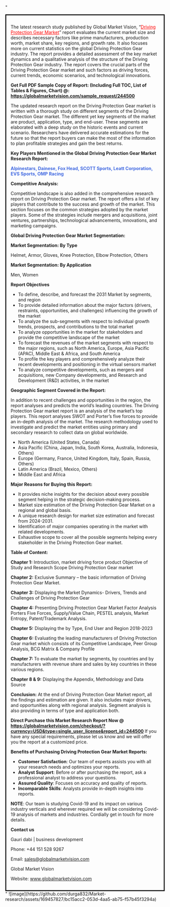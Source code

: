 "<div style='border: 3px solid black; padding: 1em;'>

The latest research study published by Global Market Vision, “<a style='color: #ff0000;' href='https://globalmarketvision.com/reports/global-driving-protection-gear-market/244500'>Driving Protection Gear Market</a>” report evaluates the current market size and describes necessary factors like prime manufacturers, production worth, market share, key regions, and growth rate. It also focuses more on current statistics on the global Driving Protection Gear industry. The report provides a detailed assessment of the key market dynamics and a qualitative analysis of the structure of the Driving Protection Gear industry. The report covers the crucial parts of the Driving Protection Gear market and such factors as driving forces, current trends, economic scenarios, and technological innovations.

<strong>Get Full PDF Sample Copy of Report: (Including Full TOC, List of Tables &amp; Figures, Chart) @</strong><strong>:</strong><strong> <a style='color: #ff0000;' href='https://globalmarketvision.com/sample_request/244500?utm_source=linkedinPulse&utm_medium=Durga&utm_campaign=Durga'><strong>https://globalmarketvision.com/sample_request/244500</strong></a></strong>

The updated research report on the Driving Protection Gear market is written with a thorough study on different segments of the Driving Protection Gear market. The different yet key segments of the market are product, application, type, and end-user. These segments are elaborated with a deep study on the historic events and current scenario. Researchers have delivered accurate estimations for the future so that the report buyers can make the most of the information to plan profitable strategies and gain the best returns.

<strong>Key Players Mentioned in the Global Driving Protection Gear Market Research Report:</strong>

<strong style='color: #4169e1;'>Alpinestars, Dainese, Fox Head, SCOTT Sports, Leatt Corporation, EVS Sports, OMP Racing</strong>

<strong>Competitive Analysis:</strong>

Competitive landscape is also added in the comprehensive research report on Driving Protection Gear market. The report offers a list of key players that contribute to the success and growth of the market. This section focuses on the common strategies adopted by the market players. Some of the strategies include mergers and acquisitions, joint ventures, partnerships, technological advancements, innovations, and marketing campaigns.

<strong>Global Driving Protection Gear Market Segmentation:</strong>

<strong>Market Segmentation: By Type</strong>

Helmet, Armor, Gloves, Knee Protection, Elbow Protection, Others

<strong>Market Segmentation: By Application</strong>

Men, Women

<strong>Report Objectives</strong>
<ul>
  <li>To define, describe, and forecast the 2031 Market by segments, and region</li>
  <li>To provide detailed information about the major factors (drivers, restraints, opportunities, and challenges) influencing the growth of the market</li>
  <li>To analyze the sub-segments with respect to individual growth trends, prospects, and contributions to the total market</li>
  <li>To analyze opportunities in the market for stakeholders and provide the competitive landscape of the market</li>
  <li>To forecast the revenues of the market segments with respect to the major regions, such as North America, Europe, Asia Pacific (APAC), Middle East &amp; Africa, and South America</li>
  <li>To profile the key players and comprehensively analyze their recent developments and positioning in the virtual sensors market</li>
  <li>To analyze competitive developments, such as mergers and acquisitions, new Company developments, and Research and Development (R&amp;D) activities, in the market</li>
</ul>
<strong>Geographic Segment Covered in the Report:</strong>

In addition to recent challenges and opportunities in the region, the report analyses and predicts the world’s leading countries. The Driving Protection Gear market report is an analysis of the market’s top players. This report analyses SWOT and Porter’s five forces to provide an in-depth analysis of the market. The research methodology used to investigate and predict the market entities using primary and secondary research to collect data on global worldwide.
<ul>
  <li>North America (United States, Canada)</li>
  <li>Asia Pacific (China, Japan, India, South Korea, Australia, Indonesia, Others)</li>
  <li>Europe (Germany, France, United Kingdom, Italy, Spain, Russia, Others)</li>
  <li>Latin America (Brazil, Mexico, Others)</li>
  <li>Middle East and Africa</li>
</ul>
<strong>Major Reasons for Buying this Report:</strong>
<ul>
  <li>It provides niche insights for the decision about every possible segment helping in the strategic decision-making process.</li>
  <li>Market size estimation of the Driving Protection Gear Market on a regional and global basis.</li>
  <li>A unique research design for market size estimation and forecast from 2024-2031.</li>
  <li>Identification of major companies operating in the market with related developments.</li>
  <li>Exhaustive scope to cover all the possible segments helping every stakeholder in the Driving Protection Gear market.</li>
</ul>
<strong>Table of Content:</strong>

<strong>Chapter 1:</strong> Introduction, market driving force product Objective of Study and Research Scope Driving Protection Gear market

<strong>Chapter 2:</strong> Exclusive Summary – the basic information of Driving Protection Gear Market.

<strong>Chapter 3:</strong> Displaying the Market Dynamics- Drivers, Trends and Challenges of Driving Protection Gear

<strong>Chapter 4:</strong> Presenting Driving Protection Gear Market Factor Analysis Porters Five Forces, Supply/Value Chain, PESTEL analysis, Market Entropy, Patent/Trademark Analysis.

<strong>Chapter 5:</strong> Displaying the by Type, End User and Region 2018-2023

<strong>Chapter 6:</strong> Evaluating the leading manufacturers of Driving Protection Gear market which consists of its Competitive Landscape, Peer Group Analysis, BCG Matrix &amp; Company Profile

<strong>Chapter 7: </strong>To evaluate the market by segments, by countries and by manufacturers with revenue share and sales by key countries in these various regions.

<strong>Chapter 8 &amp; 9:</strong> Displaying the Appendix, Methodology and Data Source

<strong>Conclusion:</strong> At the end of Driving Protection Gear Market report, all the findings and estimation are given. It also includes major drivers, and opportunities along with regional analysis. Segment analysis is also providing in terms of type and application both.

<strong>Direct Purchase this Market Research Report Now @</strong><strong> <strong><a style='color: #ff0000;' href='https://globalmarketvision.com/checkout/?currency=USD&type=single_user_license&report_id=244500?utm_source=linkedinPulse&utm_medium=Durga&utm_campaign=Durga'>https://globalmarketvision.com/checkout/?currency=USD&type=single_user_license&report_id=244500</a></strong>
</strong>
If you have any special requirements, please let us know and we will offer you the report at a customized price.

<strong>Benefits of Purchasing Driving Protection Gear Market Reports:</strong>
<ul>
  <li><strong>Customer Satisfaction</strong>: Our team of experts assists you with all your research needs and optimizes your reports.</li>
  <li><strong>Analyst Support</strong>: Before or after purchasing the report, ask a professional analyst to address your questions.</li>
  <li><strong>Assured Quality</strong>: Focuses on accuracy and quality of reports.</li>
  <li><strong>Incomparable Skills</strong>: Analysts provide in-depth insights into reports.</li>
</ul>
<strong>NOTE</strong>: Our team is studying Covid-19 and its impact on various industry verticals and wherever required we will be considering Covid-19 analysis of markets and industries. Cordially get in touch for more details.

<strong>Contact us</strong>

Gauri dabi | business development

Phone: +44 151 528 9267

Email: <a href='mailto:sales@globalmarketvision.com'>sales@globalmarketvision.com</a>

Global Market Vision

Website: <a href='http://www.globalmarketvision.com/'>www.globalmarketvision.com</a>

</div>"
![image](https://github.com/durga832/Market-research/assets/169457827/bc15acc2-053d-4aa5-ab75-f57b45f3294a)
